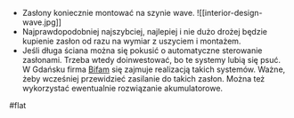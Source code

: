 - Zasłony koniecznie montować na szynie wave. 
![[interior-design-wave.jpg]]
- Najprawdopodobniej najszybciej, najlepiej i nie dużo drożej będzie kupienie zasłon od razu na wymiar z uszyciem i montażem.
- Jeśli długa ściana można się pokusić o automatyczne sterowanie zasłonami. Trzeba wtedy doinwestować, bo te systemy lubią się psuć. W Gdańsku firma [Bifam](https://bifam.pl) się zajmuje realizacją takich systemów. Ważne, żeby wcześniej przewidzieć zasilanie do takich zasłon. Można też wykorzystać ewentualnie rozwiązanie akumulatorowe.

#flat 